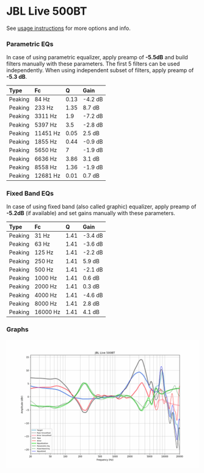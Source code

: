 # JBL Live 500BT
See [usage instructions](https://github.com/jaakkopasanen/AutoEq#usage) for more options and info.

### Parametric EQs
In case of using parametric equalizer, apply preamp of **-5.5dB** and build filters manually
with these parameters. The first 5 filters can be used independently.
When using independent subset of filters, apply preamp of **-5.3 dB**.

| Type    | Fc       |    Q | Gain    |
|:--------|:---------|:-----|:--------|
| Peaking | 84 Hz    | 0.13 | -4.2 dB |
| Peaking | 233 Hz   | 1.35 | 8.7 dB  |
| Peaking | 3311 Hz  | 1.9  | -7.2 dB |
| Peaking | 5397 Hz  | 3.5  | -2.8 dB |
| Peaking | 11451 Hz | 0.05 | 2.5 dB  |
| Peaking | 1855 Hz  | 0.44 | -0.9 dB |
| Peaking | 5650 Hz  | 7    | -1.9 dB |
| Peaking | 6636 Hz  | 3.86 | 3.1 dB  |
| Peaking | 8558 Hz  | 1.36 | -1.9 dB |
| Peaking | 12681 Hz | 0.01 | 0.7 dB  |

### Fixed Band EQs
In case of using fixed band (also called graphic) equalizer, apply preamp of **-5.2dB**
(if available) and set gains manually with these parameters.

| Type    | Fc       |    Q | Gain    |
|:--------|:---------|:-----|:--------|
| Peaking | 31 Hz    | 1.41 | -3.4 dB |
| Peaking | 63 Hz    | 1.41 | -3.6 dB |
| Peaking | 125 Hz   | 1.41 | -2.2 dB |
| Peaking | 250 Hz   | 1.41 | 5.9 dB  |
| Peaking | 500 Hz   | 1.41 | -2.1 dB |
| Peaking | 1000 Hz  | 1.41 | 0.6 dB  |
| Peaking | 2000 Hz  | 1.41 | 0.3 dB  |
| Peaking | 4000 Hz  | 1.41 | -4.6 dB |
| Peaking | 8000 Hz  | 1.41 | 2.8 dB  |
| Peaking | 16000 Hz | 1.41 | 4.1 dB  |

### Graphs
![](./JBL%20Live%20500BT.png)